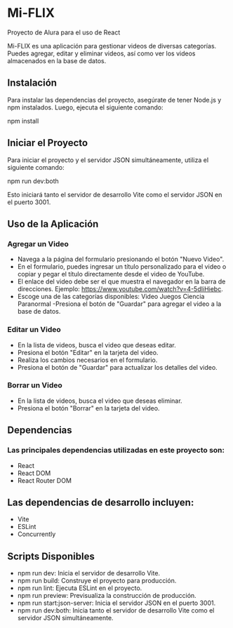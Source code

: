# Mi-FLIX
Proyecto de Alura para el uso de React

Mi-FLIX es una aplicación para gestionar videos de diversas categorías. Puedes agregar, editar y eliminar videos, así como ver los videos almacenados en la base de datos.

## Instalación

Para instalar las dependencias del proyecto, asegúrate de tener Node.js y npm instalados. Luego, ejecuta el siguiente comando:

npm install


## Iniciar el Proyecto
Para iniciar el proyecto y el servidor JSON simultáneamente, utiliza el siguiente comando:

npm run dev:both

Esto iniciará tanto el servidor de desarrollo Vite como el servidor JSON en el puerto 3001.

## Uso de la Aplicación

### Agregar un Video

- Navega a la página del formulario presionando el botón "Nuevo Video".
- En el formulario, puedes ingresar un título personalizado para el video o copiar y pegar el título directamente desde el video de YouTube.
- El enlace del video debe ser el que muestra el navegador en la barra de direcciones. Ejemplo: https://www.youtube.com/watch?v=4-5dIiHiebc.
- Escoge una de las categorías disponibles:
    Video Juegos
    Ciencia
    Paranormal
-Presiona el botón de "Guardar" para agregar el video a la base de datos.

### Editar un Video

- En la lista de videos, busca el video que deseas editar.
- Presiona el botón "Editar" en la tarjeta del video.
- Realiza los cambios necesarios en el formulario.
- Presiona el botón de "Guardar" para actualizar los detalles del video.

### Borrar un Video

- En la lista de videos, busca el video que deseas eliminar.
- Presiona el botón "Borrar" en la tarjeta del video.

## Dependencias

### Las principales dependencias utilizadas en este proyecto son:

- React
- React DOM
- React Router DOM

## Las dependencias de desarrollo incluyen:

- Vite
- ESLint
- Concurrently

## Scripts Disponibles

- npm run dev: Inicia el servidor de desarrollo Vite.
- npm run build: Construye el proyecto para producción.
- npm run lint: Ejecuta ESLint en el proyecto.
- npm run preview: Previsualiza la construcción de producción.
- npm run start:json-server: Inicia el servidor JSON en el puerto 3001.
- npm run dev:both: Inicia tanto el servidor de desarrollo Vite como el servidor JSON simultáneamente.
